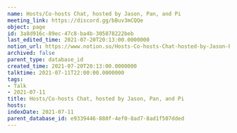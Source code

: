 ```yaml
---
name: Hosts/Co-hosts Chat, hosted by Jason, Pan, and Pi
meeting_link: https://discord.gg/bBuv3mCQQe
object: page
id: 3a8d916c-89ec-47c8-ba4b-305878222beb
last_edited_time: 2021-07-20T20:13:00.0000000
notion_url: https://www.notion.so/Hosts-Co-hosts-Chat-hosted-by-Jason-Pan-and-Pi-3a8d916c89ec47c8ba4b305878222beb
archived: false
parent_type: database_id
created_time: 2021-07-20T20:13:00.0000000
talktime: 2021-07-11T22:00:00.0000000
tags:
- Talk
- 2021-07-11
title: Hosts/Co-hosts Chat, hosted by Jason, Pan, and Pi
hosts: 
indexDate: 2021-07-11
parent_database_id: e9339446-880f-4ef0-8ad7-8ad1f507dded
---
```





